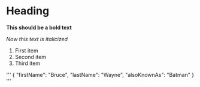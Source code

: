 # Heading


**This should be a bold text**


*Now this text is italicized*


1. First item
2. Second item
3. Third item


'''
{
	"firstName": "Bruce",
	"lastName": "Wayne",
	"alsoKnownAs": "Batman"
}
'''